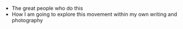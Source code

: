 - The great people who do this
- How I am going to explore this movement within my own writing and photography